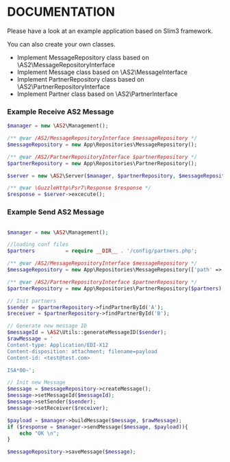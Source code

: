 # DOCUMENTATION

Please have a look at an example application based on Slim3 framework.

You can also create your own classes.

- Implement MessageRepository class based on \AS2\MessageRepositoryInterface
- Implement Message class based on \AS2\MessageInterface
- Implement PartnerRepository class based on \AS2\PartnerRepositoryInterface
- Implement Partner class based on \AS2\PartnerInterface

### Example Receive AS2 Message
```php
$manager = new \AS2\Management();

/** @var /AS2/MessageRepositoryInterface $messageRepository */
$messageRepository = new App\Repositories\MessageRepository();

/** @var /AS2/PartnerRepositoryInterface $partnerRepository */
$partnerRepository = new App\Repositories\PartnerRepository();

$server = new \AS2\Server($manager, $partnerRepository, $messageRepository);

/** @var \GuzzleHttp\Psr7\Response $response */
$response = $server->excecute();
```

### Example Send AS2 Message
```php

$manager = new \AS2\Management();

//loading conf files
$partners          = require __DIR__ . '/config/partners.php';

/** @var /AS2/MessageRepositoryInterface $messageRepository */
$messageRepository = new App\Repositories\MessageRepository(['path' => $storagePath . DIRECTORY_SEPARATOR . 'sent']);

/** @var /AS2/PartnerRepositoryInterface $partnerRepository */
$partnerRepository = new App\Repositories\PartnerRepository($partners);

// Init partners
$sender = $partnerRepository->findPartnerById('A');
$receiver = $partnerRepository->findPartnerById('B');

// Generate new message ID
$messageId = \AS2\Utils::generateMessageID($sender);
$rawMessage = '
Content-type: Application/EDI-X12
Content-disposition: attachment; filename=payload
Content-id: <test@test.com>

ISA*00~';

// Init new Message
$message = $messageRepository->createMessage();
$message->setMessageId($messageId);
$message->setSender($sender);
$message->setReceiver($receiver);

$payload = $manager->buildMessage($message, $rawMessage);
if ($response = $manager->sendMessage($message, $payload)){
    echo "OK \n";
}

$messageRepository->saveMessage($message);

```
